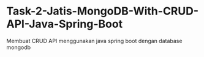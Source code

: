 # Task-2-Jatis-MongoDB-With-CRUD-API-Java-Spring-Boot
 Membuat CRUD API menggunakan java spring boot dengan database mongodb
